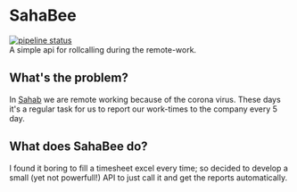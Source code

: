 # SahaBee
[![pipeline status](https://gitlab.com/emran.bm/sahabee/badges/master/pipeline.svg)](https://gitlab.com/emran.bm/sahabee/-/commits/master)  
A simple api for rollcalling during the remote-work.
## What's the problem?
In [Sahab](https://www.sahab.ir) we are remote working because of the corona virus. These days it's a regular task for us to report our work-times to the company every 5 day.
## What does SahaBee do?
I found it boring to fill a timesheet excel every time; so decided to develop a small (yet not powerfull!) API to just call it and get the reports automatically.